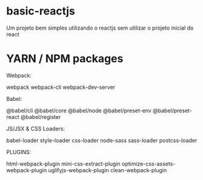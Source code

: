 # basic-reactjs
Um projeto bem simples utilizando o reactjs sem utilizar o projeto inicial do react





# YARN / NPM packages

Webpack:

webpack webpack-cli webpack-dev-server

Babel:

@babel/cli @babel/core @babel/node @babel/preset-env @babel/preset-react @babel/register

JS/JSX & CSS Loaders:

babel-loader style-loader css-loader node-sass sass-loader postcss-loader 


PLUGINS:

html-webpack-plugin mini-css-extract-plugin optimize-css-assets-webpack-plugin uglifyjs-webpack-plugin clean-webpack-plugin
